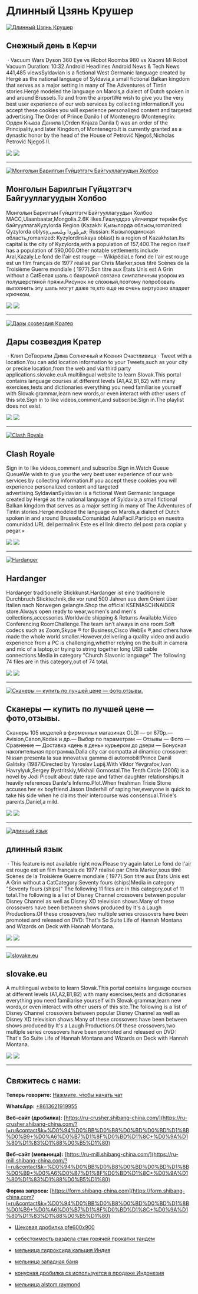 # Длинный Цзянь Крушер

<a href="https://swt.shibang-china.com/?l=ru&img&k=%D0%94%D0%BB%D0%B8%D0%BD%D0%BD%D1%8B%D0%B9+%D0%A6%D0%B7%D1%8F%D0%BD%D1%8C+%D0%9A%D1%80%D1%83%D1%88%D0%B5%D1%80" target="_blank">![Длинный Цзянь Крушер](http://static.shibang-china.com/all-800x300/448.jpg)</a>

## Снежный день в Керчи
&nbsp;&#0183;&#32;Vacuum Wars Dyson 360 Eye vs iRobot Roomba 980 vs Xiaomi Mi Robot Vacuum Duration: 10:32.Android Headlines Android News &amp; Tech News 441,485 viewsSyldavian is a fictional West Germanic language created by Herg&#233; as the national language of Syldavia,a small fictional Balkan kingdom that serves as a major setting in many of The Adventures of Tintin stories.Herg&#233; modeled the language on Marols,a dialect of Dutch spoken in and around Brussels.To and from the airportWe wish to give you the very best user experience of our web services by collecting information.If you accept these cookies you will experience personalized content and targeted advertising.The Order of Prince Danilo I of Montenegro (Montenegrin: Орден Књаза Данила I,Orden Knjaza Danila I) was an order of the Principality,and later Kingdom,of Montenegro.It is currently granted as a dynastic honor by the head of the House of Petrović Njegoš,Nicholas Petrović Njegoš II.


<a href="https://whatsapp.shibangsoft.com/WhatsApp.php" target="_blank" title="WhatsApp">![](http://static.shibang-china.com/icon/whatsapp.png)</a> <a href="https://swt.shibang-china.com/?l=ru&icon&k=%D0%94%D0%BB%D0%B8%D0%BD%D0%BD%D1%8B%D0%B9+%D0%A6%D0%B7%D1%8F%D0%BD%D1%8C+%D0%9A%D1%80%D1%83%D1%88%D0%B5%D1%80" target="_blank">![](http://static.shibang-china.com/icon/chat-ru.png)</a>

---

<a href="https://swt.shibang-china.com/?l=ru&img&k=%D0%94%D0%BB%D0%B8%D0%BD%D0%BD%D1%8B%D0%B9+%D0%A6%D0%B7%D1%8F%D0%BD%D1%8C+%D0%9A%D1%80%D1%83%D1%88%D0%B5%D1%80" target="_blank">![Монголын Барилгын Гүйцэтгэгч Байгууллагуудын Холбоо](http://static.shibang-china.com/all-800x300/509.jpg)</a>

## Монголын Барилгын Гүйцэтгэгч Байгууллагуудын Холбоо
Монголын Барилгын Гүйцэтгэгч Байгууллагуудын Холбоо MACC,Ulaanbaatar,Mongolia.2.6K likes.Гишүүддээ үйлчилдэг төрийн бус байгууллагаKyzylorda Region (Kazakh: Қызылорда облысы,romanized: Qyzylorda oblysy,قىزىلوردا وبلىسى; Russian: Кызылординская область,romanized: Kyzylordinskaya oblast) is a region of Kazakhstan.Its capital is the city of Kyzylorda,with a population of 157,400.The region itself has a population of 590,000.Other notable settlements include Aral,Kazaly.Le fond de l'air est rouge — Wikip&#233;diaLe fond de l'air est rouge est un film fran&#231;ais de 1977 r&#233;alis&#233; par Chris Marker,sous titr&#233; Sc&#232;nes de la Troisi&#232;me Guerre mondiale ( 1977).Son titre aux &#201;tats Unis est A Grin without a CatБелая шаль с бахромой связана симпатичным узором из полушерстяной пряжи.Рисунок не сложный,поэтому попробовать выполнить эту шаль могут даже те,кто еще не очень виртуозно владеет крючком.


<a href="https://whatsapp.shibangsoft.com/WhatsApp.php" target="_blank" title="WhatsApp">![](http://static.shibang-china.com/icon/whatsapp.png)</a> <a href="https://swt.shibang-china.com/?l=ru&icon&k=%D0%94%D0%BB%D0%B8%D0%BD%D0%BD%D1%8B%D0%B9+%D0%A6%D0%B7%D1%8F%D0%BD%D1%8C+%D0%9A%D1%80%D1%83%D1%88%D0%B5%D1%80" target="_blank">![](http://static.shibang-china.com/icon/chat-ru.png)</a>

---

<a href="https://swt.shibang-china.com/?l=ru&img&k=%D0%94%D0%BB%D0%B8%D0%BD%D0%BD%D1%8B%D0%B9+%D0%A6%D0%B7%D1%8F%D0%BD%D1%8C+%D0%9A%D1%80%D1%83%D1%88%D0%B5%D1%80" target="_blank">![Дары созвездия Кратер](http://static.shibang-china.com/all-800x300/334.jpg)</a>

## Дары созвездия Кратер
&nbsp;&#0183;&#32;Клип СоТворили Дима Солнечный и Ксения Счастливица&nbsp;&#0183;&#32;Tweet with a location.You can add location information to your Tweets,such as your city or precise location,from the web and via third party applications.slovake.euA multilingual website to learn Slovak.This portal contains language courses at different levels (A1,A2,B1,B2) with many exercises,tests and dictionaries everything you need familiarise yourself with Slovak grammar,learn new words,or even interact with other users of this site.Sign in to like videos,comment,and subscribe.Sign in.The playlist does not exist.


<a href="https://whatsapp.shibangsoft.com/WhatsApp.php" target="_blank" title="WhatsApp">![](http://static.shibang-china.com/icon/whatsapp.png)</a> <a href="https://swt.shibang-china.com/?l=ru&icon&k=%D0%94%D0%BB%D0%B8%D0%BD%D0%BD%D1%8B%D0%B9+%D0%A6%D0%B7%D1%8F%D0%BD%D1%8C+%D0%9A%D1%80%D1%83%D1%88%D0%B5%D1%80" target="_blank">![](http://static.shibang-china.com/icon/chat-ru.png)</a>

---

<a href="https://swt.shibang-china.com/?l=ru&img&k=%D0%94%D0%BB%D0%B8%D0%BD%D0%BD%D1%8B%D0%B9+%D0%A6%D0%B7%D1%8F%D0%BD%D1%8C+%D0%9A%D1%80%D1%83%D1%88%D0%B5%D1%80" target="_blank">![Clash Royale](http://static.shibang-china.com/all-800x300/276.jpg)</a>

## Clash Royale
Sign in to like videos,comment,and subscribe.Sign in.Watch Queue QueueWe wish to give you the very best user experience of our web services by collecting information.If you accept these cookies you will experience personalized content and targeted advertising.SyldavianSyldavian is a fictional West Germanic language created by Herg&#233; as the national language of Syldavia,a small fictional Balkan kingdom that serves as a major setting in many of The Adventures of Tintin stories.Herg&#233; modeled the language on Marols,a dialect of Dutch spoken in and around Brussels.Comunidad AulaFacil.Participa en nuestra comunidad.URL del permalink Este es el link directo del post para copiar y pegar.&#215;


<a href="https://whatsapp.shibangsoft.com/WhatsApp.php" target="_blank" title="WhatsApp">![](http://static.shibang-china.com/icon/whatsapp.png)</a> <a href="https://swt.shibang-china.com/?l=ru&icon&k=%D0%94%D0%BB%D0%B8%D0%BD%D0%BD%D1%8B%D0%B9+%D0%A6%D0%B7%D1%8F%D0%BD%D1%8C+%D0%9A%D1%80%D1%83%D1%88%D0%B5%D1%80" target="_blank">![](http://static.shibang-china.com/icon/chat-ru.png)</a>

---

<a href="https://swt.shibang-china.com/?l=ru&img&k=%D0%94%D0%BB%D0%B8%D0%BD%D0%BD%D1%8B%D0%B9+%D0%A6%D0%B7%D1%8F%D0%BD%D1%8C+%D0%9A%D1%80%D1%83%D1%88%D0%B5%D1%80" target="_blank">![Hardanger](http://static.shibang-china.com/all-800x300/1221.jpg)</a>

## Hardanger
Hardanger traditionelle Stickkunst.Hardanger ist eine traditionelle Durchbruch Sticktechnik,die vor rund 500 Jahren aus dem Orient &#252;ber Italien nach Norwegen gelangte.Shop the official KSENIASCHNAIDER store.Always open ready to wear,women's and men's collections,accessories.Worldwide shipping &amp; Returns Available.Video Conferencing RoomChallenge.The team isn’t always in one room.Soft codecs such as Zoom,Skype &#174; for Business,Cisco WebEx &#174;,and others have made the whole world smaller.However,delivering a quality video and audio experience from a PC is challenging,whether relying on the built in camera and mic of a laptop,or trying to string together long USB cable connections.Media in category &quot;Church Slavonic language&quot; The following 74 files are in this category,out of 74 total.


<a href="https://whatsapp.shibangsoft.com/WhatsApp.php" target="_blank" title="WhatsApp">![](http://static.shibang-china.com/icon/whatsapp.png)</a> <a href="https://swt.shibang-china.com/?l=ru&icon&k=%D0%94%D0%BB%D0%B8%D0%BD%D0%BD%D1%8B%D0%B9+%D0%A6%D0%B7%D1%8F%D0%BD%D1%8C+%D0%9A%D1%80%D1%83%D1%88%D0%B5%D1%80" target="_blank">![](http://static.shibang-china.com/icon/chat-ru.png)</a>

---

<a href="https://swt.shibang-china.com/?l=ru&img&k=%D0%94%D0%BB%D0%B8%D0%BD%D0%BD%D1%8B%D0%B9+%D0%A6%D0%B7%D1%8F%D0%BD%D1%8C+%D0%9A%D1%80%D1%83%D1%88%D0%B5%D1%80" target="_blank">![Сканеры — купить по лучшей цене — фото,отзывы.](http://static.shibang-china.com/all-800x300/876.jpg)</a>

## Сканеры — купить по лучшей цене — фото,отзывы.
Сканеры 105 моделей в фирменных магазинах OLDI — от 670р.— Avision,Canon,Kodak и др.— Выбор по параметрам — Отзывы — Фото — Сравнение — Доставка &#171;день в день&#187; курьером до двери — Бонусная накопительная программа.Dalla city car compatta al dinamico crossover: Nissan presenta la sua innovativa gamma di automobili!Prince Daniil Galitsky (1987)Directed by Yaroslav Lupij.With Viktor Yevgrafov,Ivan Havrylyuk,Sergey Bystritskiy,Mikhail Gornostal.The Tenth Circle (2006) is a novel by Jodi Picoult about date rape and father daughter relationships.It heavily references Dante's Inferno.Plot.When freshman Trixie Stone accuses her ex boyfriend Jason Underhill of raping her,everyone is quick to take his side when he claims their intercourse was consensual.Trixie's parents,Daniel,a mild.


<a href="https://whatsapp.shibangsoft.com/WhatsApp.php" target="_blank" title="WhatsApp">![](http://static.shibang-china.com/icon/whatsapp.png)</a> <a href="https://swt.shibang-china.com/?l=ru&icon&k=%D0%94%D0%BB%D0%B8%D0%BD%D0%BD%D1%8B%D0%B9+%D0%A6%D0%B7%D1%8F%D0%BD%D1%8C+%D0%9A%D1%80%D1%83%D1%88%D0%B5%D1%80" target="_blank">![](http://static.shibang-china.com/icon/chat-ru.png)</a>

---

<a href="https://swt.shibang-china.com/?l=ru&img&k=%D0%94%D0%BB%D0%B8%D0%BD%D0%BD%D1%8B%D0%B9+%D0%A6%D0%B7%D1%8F%D0%BD%D1%8C+%D0%9A%D1%80%D1%83%D1%88%D0%B5%D1%80" target="_blank">![длинный язык](http://static.shibang-china.com/all-800x300/1015.jpg)</a>

## длинный язык
&nbsp;&#0183;&#32;This feature is not available right now.Please try again later.Le fond de l'air est rouge est un film fran&#231;ais de 1977 r&#233;alis&#233; par Chris Marker,sous titr&#233; Sc&#232;nes de la Troisi&#232;me Guerre mondiale ( 1977).Son titre aux &#201;tats Unis est A Grin without a CatCategory:Seventy fours (ships)Media in category &quot;Seventy fours (ships)&quot; The following 11 files are in this category,out of 11 total.The following is a list of Disney Channel crossovers between popular Disney Channel as well as Disney XD television shows.Many of these crossovers have been between shows produced by It's a Laugh Productions.Of these crossovers,two multiple series crossovers have been promoted and released on DVD: That's So Suite Life of Hannah Montana and Wizards on Deck with Hannah Montana.


<a href="https://whatsapp.shibangsoft.com/WhatsApp.php" target="_blank" title="WhatsApp">![](http://static.shibang-china.com/icon/whatsapp.png)</a> <a href="https://swt.shibang-china.com/?l=ru&icon&k=%D0%94%D0%BB%D0%B8%D0%BD%D0%BD%D1%8B%D0%B9+%D0%A6%D0%B7%D1%8F%D0%BD%D1%8C+%D0%9A%D1%80%D1%83%D1%88%D0%B5%D1%80" target="_blank">![](http://static.shibang-china.com/icon/chat-ru.png)</a>

---

<a href="https://swt.shibang-china.com/?l=ru&img&k=%D0%94%D0%BB%D0%B8%D0%BD%D0%BD%D1%8B%D0%B9+%D0%A6%D0%B7%D1%8F%D0%BD%D1%8C+%D0%9A%D1%80%D1%83%D1%88%D0%B5%D1%80" target="_blank">![slovake.eu](http://static.shibang-china.com/all-800x300/1111.jpg)</a>

## slovake.eu
A multilingual website to learn Slovak.This portal contains language courses at different levels (A1,A2,B1,B2) with many exercises,tests and dictionaries everything you need familiarise yourself with Slovak grammar,learn new words,or even interact with other users of this site.The following is a list of Disney Channel crossovers between popular Disney Channel as well as Disney XD television shows.Many of these crossovers have been between shows produced by It's a Laugh Productions.Of these crossovers,two multiple series crossovers have been promoted and released on DVD: That's So Suite Life of Hannah Montana and Wizards on Deck with Hannah Montana.

<a href="https://whatsapp.shibangsoft.com/WhatsApp.php" target="_blank" title="WhatsApp">![](http://static.shibang-china.com/icon/whatsapp.png)</a> <a href="https://swt.shibang-china.com/?l=ru&icon&k=%D0%94%D0%BB%D0%B8%D0%BD%D0%BD%D1%8B%D0%B9+%D0%A6%D0%B7%D1%8F%D0%BD%D1%8C+%D0%9A%D1%80%D1%83%D1%88%D0%B5%D1%80" target="_blank">![](http://static.shibang-china.com/icon/chat-ru.png)</a>

---
## Свяжитесь с нами:

**Теперь говорите:** [Нажмите, чтобы начать чат](https://swt.shibang-china.com?l=ru&contact&k=%D0%94%D0%BB%D0%B8%D0%BD%D0%BD%D1%8B%D0%B9+%D0%A6%D0%B7%D1%8F%D0%BD%D1%8C+%D0%9A%D1%80%D1%83%D1%88%D0%B5%D1%80)

**WhatsApp:**  [+8613621919955](https://whatsapp.shibangsoft.com/WhatsApp.php)

**Веб-сайт (дробилка):** [https://ru-crusher.shibang-china.com/](https://ru-crusher.shibang-china.com/?l=ru&contact&k=%D0%94%D0%BB%D0%B8%D0%BD%D0%BD%D1%8B%D0%B9+%D0%A6%D0%B7%D1%8F%D0%BD%D1%8C+%D0%9A%D1%80%D1%83%D1%88%D0%B5%D1%80)

**Веб-сайт (мельница):** [https://ru-mill.shibang-china.com/](https://ru-mill.shibang-china.com/?l=ru&contact&k=%D0%94%D0%BB%D0%B8%D0%BD%D0%BD%D1%8B%D0%B9+%D0%A6%D0%B7%D1%8F%D0%BD%D1%8C+%D0%9A%D1%80%D1%83%D1%88%D0%B5%D1%80)

**Форма запроса:** [https://form.shibang-china.com](https://form.shibang-china.com?l=ru&contact&k=%D0%94%D0%BB%D0%B8%D0%BD%D0%BD%D1%8B%D0%B9+%D0%A6%D0%B7%D1%8F%D0%BD%D1%8C+%D0%9A%D1%80%D1%83%D1%88%D0%B5%D1%80)

* [Щековая дробилка pfe600x900](../132/%D0%A9%D0%B5%D0%BA%D0%BE%D0%B2%D0%B0%D1%8F%20%D0%B4%D1%80%D0%BE%D0%B1%D0%B8%D0%BB%D0%BA%D0%B0%20pfe600x900.md)

* [себестоимость раздела стан горячей прокатки тандем](../133/%D1%81%D0%B5%D0%B1%D0%B5%D1%81%D1%82%D0%BE%D0%B8%D0%BC%D0%BE%D1%81%D1%82%D1%8C%20%D1%80%D0%B0%D0%B7%D0%B4%D0%B5%D0%BB%D0%B0%20%D1%81%D1%82%D0%B0%D0%BD%20%D0%B3%D0%BE%D1%80%D1%8F%D1%87%D0%B5%D0%B9%20%D0%BF%D1%80%D0%BE%D0%BA%D0%B0%D1%82%D0%BA%D0%B8%20%D1%82%D0%B0%D0%BD%D0%B4%D0%B5%D0%BC.md)

* [мельница гидроксида кальция Индия](../132/%D0%BC%D0%B5%D0%BB%D1%8C%D0%BD%D0%B8%D1%86%D0%B0%20%D0%B3%D0%B8%D0%B4%D1%80%D0%BE%D0%BA%D1%81%D0%B8%D0%B4%D0%B0%20%D0%BA%D0%B0%D0%BB%D1%8C%D1%86%D0%B8%D1%8F%20%D0%98%D0%BD%D0%B4%D0%B8%D1%8F.md)

* [мельница западная баня](../133/%D0%BC%D0%B5%D0%BB%D1%8C%D0%BD%D0%B8%D1%86%D0%B0%20%D0%B7%D0%B0%D0%BF%D0%B0%D0%B4%D0%BD%D0%B0%D1%8F%20%D0%B1%D0%B0%D0%BD%D1%8F.md)

* [конусная дробилка cs используется в продаже Индонезия](../131/%D0%BA%D0%BE%D0%BD%D1%83%D1%81%D0%BD%D0%B0%D1%8F%20%D0%B4%D1%80%D0%BE%D0%B1%D0%B8%D0%BB%D0%BA%D0%B0%20cs%20%D0%B8%D1%81%D0%BF%D0%BE%D0%BB%D1%8C%D0%B7%D1%83%D0%B5%D1%82%D1%81%D1%8F%20%D0%B2%20%D0%BF%D1%80%D0%BE%D0%B4%D0%B0%D0%B6%D0%B5%20%D0%98%D0%BD%D0%B4%D0%BE%D0%BD%D0%B5%D0%B7%D0%B8%D1%8F.md)

* [мельница alstom raymond](../135/%D0%BC%D0%B5%D0%BB%D1%8C%D0%BD%D0%B8%D1%86%D0%B0%20alstom%20raymond.md)